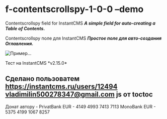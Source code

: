 # f-contentscrollspy-1-0-0 –demo

Contentscrollspy field for InstantCMS
**_A simple field for auto-creating a Table of Contents._**

Contentscrollspy поле для InstantCMS
**_Простое поле для авто-создания Оглавления._**

![Пример...](contentscrollspy.gif "Пример...")


Тест на InstantCMS \*v2.15.0\*  

Сделано пользоватем https://instantcms.ru/users/12494
vladimilin500278347@gmail.com
js от toctoc
------

Донат автору - PrivatBank EUR - 4149 4993 7413 7113 MonoBank EUR - 5375 4199 1067 8257
